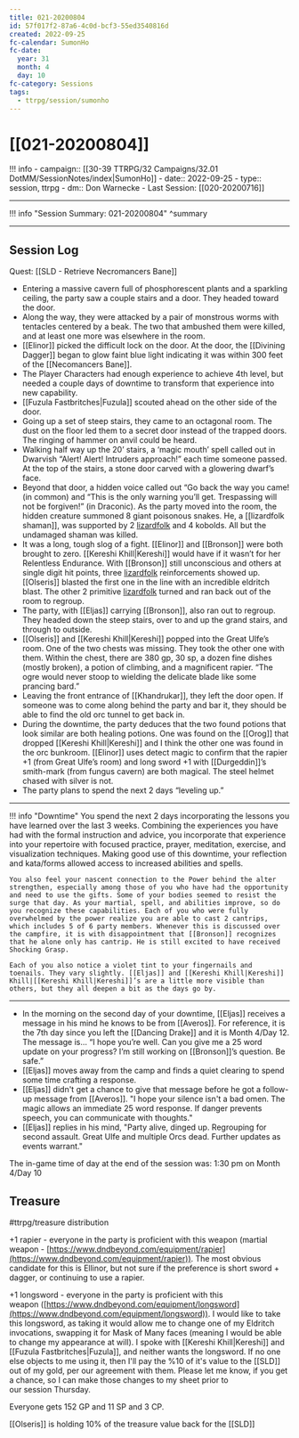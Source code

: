 ```yaml
---
title: 021-20200804
id: 57f017f2-87a6-4c0d-bcf3-55ed3540816d
created: 2022-09-25
fc-calendar: SumonHo
fc-date:
  year: 31
  month: 4
  day: 10
fc-category: Sessions
tags:
  - ttrpg/session/sumonho
---
```


# [[021-20200804]]

!!! info
    - campaign:: [[30-39 TTRPG/32 Campaigns/32.01 DotMM/SessionNotes/index|SumonHo]]
    - date:: 2022-09-25
    - type:: session, ttrpg
    - dm:: Don Warnecke
    - Last Session: [[020-20200716]]


---

!!! info "Session Summary: 021-20200804"
    ^summary

---

## Session Log

Quest: [[SLD - Retrieve Necromancers Bane]]


- Entering a massive cavern full of phosphorescent plants and a sparkling ceiling, the party saw a couple stairs and a door. They headed toward the door.
- Along the way, they were attacked by a pair of monstrous worms with tentacles centered by a beak. The two that ambushed them were killed, and at least one more was elsewhere in the room.
- [[Elinor]] picked the difficult lock on the door. At the door, the [[Divining Dagger]] began to glow faint blue light indicating it was within 300 feet of the [[Necomancers Bane]].
- The Player Characters had enough experience to achieve 4th level, but needed a couple days of downtime to transform that experience into new capability.
- [[Fuzula Fastbritches|Fuzula]] scouted ahead on the other side of the door.
- Going up a set of steep stairs, they came to an octagonal room. The dust on the floor led them to a secret door instead of the trapped doors. The ringing of hammer on anvil could be heard.
- Walking half way up the 20’ stairs, a ‘magic mouth’ spell called out in Dwarvish “Alert! Alert! Intruders approach!” each time someone passed. At the top of the stairs, a stone door carved with a glowering dwarf’s face.
- Beyond that door, a hidden voice called out “Go back the way you came! (in common) and “This is the only warning you’ll get. Trespassing will not be forgiven!” (in Draconic). As the party moved into the room, the hidden creature summoned 8 giant poisonous snakes. He, a [[lizardfolk shaman]], was supported by 2 [lizardfolk](https://ddb.ac/monsters/lizardfolk) and 4 kobolds. All but the undamaged shaman was killed.
- It was a long, tough slog of a fight. [[Elinor]] and [[Bronson]] were both brought to zero. [[Kereshi Khill|Kereshi]] would have if it wasn’t for her Relentless Endurance. With [[Bronson]] still unconscious and others at single digit hit points, three [lizardfolk](https://ddb.ac/monsters/lizardfolk) reinforcements showed up. [[Olseris]] blasted the first one in the line with an incredible eldritch blast. The other 2 primitive [lizardfolk](https://ddb.ac/monsters/lizardfolk) turned and ran back out of the room to regroup.
- The party, with [[Eljas]] carrying [[Bronson]], also ran out to regroup. They headed down the steep stairs, over to and up the grand stairs, and through to outside.
- [[Olseris]] and [[Kereshi Khill|Kereshi]] popped into the Great Ulfe’s room. One of the two chests was missing. They took the other one with them. Within the chest, there are 380 gp, 30 sp, a dozen fine dishes (mostly broken), a potion of climbing, and a magnificent rapier. “The ogre would never stoop to wielding the delicate blade like some prancing bard.”
- Leaving the front entrance of [[Khandrukar]], they left the door open. If someone was to come along behind the party and bar it, they should be able to find the old orc tunnel to get back in.
- During the downtime, the party deduces that the two found potions that look similar are both healing potions. One was found on the [[Orog]] that dropped [[Kereshi Khill|Kereshi]] and I think the other one was found in the orc bunkroom. [[Elinor]] uses detect magic to confirm that the rapier +1 (from Great Ulfe’s room) and long sword +1 with [[Durgeddin]]’s smith-mark (from fungus cavern) are both magical. The steel helmet chased with silver is not.
- The party plans to spend the next 2 days “leveling up.”

---

!!! info "Downtime"
    You spend the next 2 days incorporating the lessons you have learned over the last 3 weeks. Combining the experiences you have had with the formal instruction and advice, you incorporate that experience into your repertoire with focused practice, prayer, meditation, exercise, and visualization techniques. Making good use of this downtime, your reflection and kata/forms allowed access to increased abilities and spells.
    
    You also feel your nascent connection to the Power behind the alter strengthen, especially among those of you who have had the opportunity and need to use the gifts. Some of your bodies seemed to resist the surge that day. As your martial, spell, and abilities improve, so do you recognize these capabilities. Each of you who were fully overwhelmed by the power realize you are able to cast 2 cantrips, which includes 5 of 6 party members. Whenever this is discussed over the campfire, it is with disappointment that [[Bronson]] recognizes that he alone only has cantrip. He is still excited to have received Shocking Grasp.  
    
    Each of you also notice a violet tint to your fingernails and toenails. They vary slightly. [[Eljas]] and [[Kereshi Khill|Kereshi]] Khill|[[Kereshi Khill|Kereshi]]’s are a little more visible than others, but they all deepen a bit as the days go by.

---

  
- In the morning on the second day of your downtime, [[Eljas]] receives a message in his mind he knows to be from [[Averos]]. For reference, it is the 7th day since you left the [[Dancing Drake]] and it is Month 4/Day 12. The message is… “I hope you’re well. Can you give me a 25 word update on your progress? I’m still working on [[Bronson]]’s question. Be safe.”
- [[Eljas]] moves away from the camp and finds a quiet clearing to spend some time crafting a response.
- [[Eljas]] didn't get a chance to give that message before he got a follow-up message from [[Averos]]. "I hope your silence isn't a bad omen. The magic allows an immediate 25 word response. If danger prevents speech, you can communicate with thoughts."
- [[Eljas]] replies in his mind, "Party alive, dinged up. Regrouping for second assault. Great Ulfe and multiple Orcs dead. Further updates as events warrant."

The in-game time of day at the end of the session was: 1:30 pm on Month 4/Day 10


## Treasure
#ttrpg/treasure distribution

+1 rapier - everyone in the party is proficient with this weapon (martial weapon - [https://www.dndbeyond.com/equipment/rapier](https://www.dndbeyond.com/equipment/rapier)). The most obvious candidate for this is Ellinor, but not sure if the preference is short sword + dagger, or continuing to use a rapier.   

+1 longsword - everyone in the party is proficient with this weapon ([https://www.dndbeyond.com/equipment/longsword](https://www.dndbeyond.com/equipment/longsword)). I would like to take this longsword, as taking it would allow me to change one of my Eldritch invocations, swapping it for Mask of Many faces (meaning I would be able to change my appearance at will). I spoke with [[Kereshi Khill|Kereshi]] and [[Fuzula Fastbritches|Fuzula]], and neither wants the longsword. If no one else objects to me using it, then I'll pay the %10 of it's value to the [[SLD]] out of my gold, per our agreement with them. Please let me know, if you get a chance, so I can make those changes to my sheet prior to our session Thursday.  

Everyone gets 152 GP and 11 SP and 3 CP.

[[Olseris]] is holding 10% of the treasure value back for the [[SLD]]
